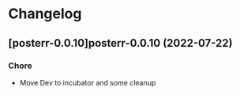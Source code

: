 # Changelog



## [posterr-0.0.10]posterr-0.0.10 (2022-07-22)

### Chore

- Move Dev to incubator and some cleanup
  
  